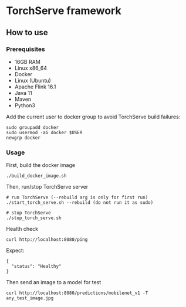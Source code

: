 TorchServe framework
===

## How to use

### Prerequisites
- 16GB RAM
- Linux x86_64
- Docker
- Linux (Ubuntu)
- Apache Flink 16.1
- Java 11
- Maven
- Python3

Add the current user to docker group to avoid TorchServe build failures:
```
sudo groupadd docker
sudo usermod -aG docker $USER
newgrp docker
```

### Usage
First, build the docker image
```
./build_docker_image.sh
```

Then, run/stop TorchServe server
```
# run TorchServe (--rebuild arg is only for first run)
./start_torch_serve.sh --rebuild (do not run it as sudo)

# stop TorchServe
./stop_torch_serve.sh
```

Health check
```
curl http://localhost:8080/ping
```
Expect:
```
{
  "status": "Healthy"
}
```

Then send an image to a model for test
```
curl http://localhost:8080/predictions/mobilenet_v1 -T any_test_image.jpg
```